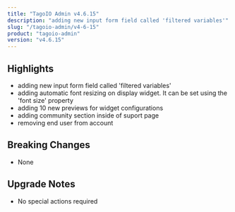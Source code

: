 ```yaml
---
title: "TagoIO Admin v4.6.15"
description: "adding new input form field called 'filtered variables'"
slug: "/tagoio-admin/v4-6-15"
product: "tagoio-admin"
version: "v4.6.15"
---
```


## Highlights

- adding new input form field called 'filtered variables'
- adding automatic font resizing on display widget. It can be set using the 'font size' property
- adding 10 new previews for widget configurations
- adding community section inside of suport page
- removing end user from account

## Breaking Changes

- None

## Upgrade Notes

- No special actions required
